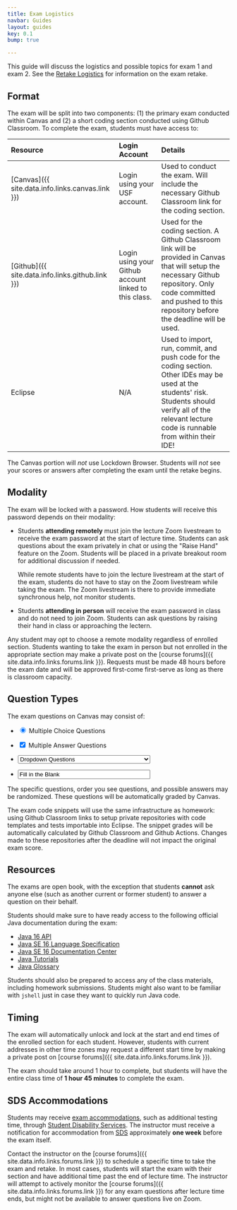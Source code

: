 ```yaml
---
title: Exam Logistics
navbar: Guides
layout: guides
key: 0.1
bump: true

---
```


This guide will discuss the logistics and possible topics for exam 1 and exam 2. See the [Retake Logistics](retake-logistics.html) for information on the exam retake.

## Format

The exam will be split into two components: (1) the primary exam conducted within Canvas and (2) a short coding section conducted using Github Classroom. To complete the exam, students must have access to:

| Resource | Login Account | Details |
|:-----------------|:--------------|:--------|
| [Canvas]({{ site.data.info.links.canvas.link }}) | Login using your USF account. | Used to conduct the exam. Will include the necessary Github Classroom link for the coding section. |
| [Github]({{ site.data.info.links.github.link }}) | Login using your Github account linked to this class. | Used for the coding section. A Github Classroom link will be provided in Canvas that will setup the necessary Github repository. Only code committed and pushed to this repository before the deadline will be used. |
| Eclipse | N/A | Used to import, run, commit, and push code for the coding section. Other IDEs may be used at the students' risk. Students should verify all of the relevant lecture code is runnable from within their IDE! |

The Canvas portion will *not* use Lockdown Browser. Students will *not* see your scores or answers after completing the exam until the retake begins.

## Modality

The exam will be locked with a password. How students will receive this password depends on their modality:

  - Students **attending remotely** must join the lecture Zoom livestream to receive the exam password at the start of lecture time. Students can ask questions about the exam privately in chat or using the "Raise Hand" feature on the Zoom. Students will be placed in a private breakout room for additional discussion if needed.

    While remote students have to join the lecture livestream at the start of the exam, students do not have to stay on the Zoom livestream while taking the exam. The Zoom livestream is there to provide immediate synchronous help, not monitor students.

  - Students **attending in person** will receive the exam password in class and do not need to join Zoom. Students can ask questions by raising their hand in class or approaching the lectern.

Any student may opt to choose a remote modality regardless of enrolled section. Students wanting to take the exam in person but not enrolled in the appropriate section may make a private post on the [course forums]({{ site.data.info.links.forums.link }}). Requests must be made 48 hours before the exam date and will be approved first-come first-serve as long as there is classroom capacity.

## Question Types

The exam questions on Canvas may consist of:

  - <span class="control"><label class="radio"><input type="radio" checked> Multiple Choice Questions</label></span>

  - <span class="control"><label class="checkbox"><input type="checkbox" checked> Multiple Answer Questions</label></span>

  - <span class="control"><span class="select"><select style="width: 300px;"><option>Dropdown Questions</option></select></span></span>

  - <span class="control"><input class="input" type="text" value="Fill in the Blank" style="width: 300px;" readonly></span>

The specific questions, order you see questions, and possible answers may be <i class="far fa-random"></i> randomized. These questions will be automatically graded by Canvas.

The exam code snippets will use the same infrastructure as homework: using Github Classroom links to setup private repositories with code templates and tests importable into Eclipse. The snippet grades will be automatically calculated by Github Classroom and Github Actions. Changes made to these repositories after the deadline will not impact the original exam score.

## Resources

The exams are open book, with the exception that students **cannot** ask anyone else (such as another current or former student) to answer a question on their behalf.

Students should make sure to have ready access to the following official Java documentation during the exam:

  - [Java 16 API](https://www.cs.usfca.edu/~cs272/javadoc/api/index.html)
  - [Java SE 16 Language Specification](https://docs.oracle.com/javase/specs/jls/se16/html/index.html)
  - [Java SE 16 Documentation Center](https://docs.oracle.com/en/java/javase/16/)
  - [Java Tutorials](https://docs.oracle.com/javase/tutorial/)
  - [Java Glossary](https://docs.oracle.com/javase/tutorial/information/glossary.html)

Students should also be prepared to access any of the class materials, including homework submissions. Students might also want to be familiar with `jshell` just in case they want to quickly run Java code.

## Timing

The exam will automatically unlock and lock at the start and end times of the enrolled section for each student. However, students with current addresses in other time zones may request a different start time by making a private post on [course forums]({{ site.data.info.links.forums.link }}).

The exam should take around 1 hour to complete, but students will have the entire class time of <i class="far fa-hourglass-half"></i> **1 hour 45 minutes** to complete the exam.

## SDS Accommodations

Students may receive [exam accommodations](https://myusf.usfca.edu/sds/exam-accommodations), such as additional testing time, through [Student Disability Services](https://myusf.usfca.edu/sds/exam-accommodations). The instructor must receive a notification for accommodation from [SDS](https://myusf.usfca.edu/sds) approximately <strong>one week</strong> before the exam itself.

Contact the instructor on the [course forums]({{ site.data.info.links.forums.link }}) to schedule a specific time to take the exam and retake. In most cases, students will start the exam with their section and have additional time past the end of lecture time. The instructor will attempt to actively monitor the [course forums]({{ site.data.info.links.forums.link }}) for any exam questions after lecture time ends, but might not be available to answer questions live on Zoom.
